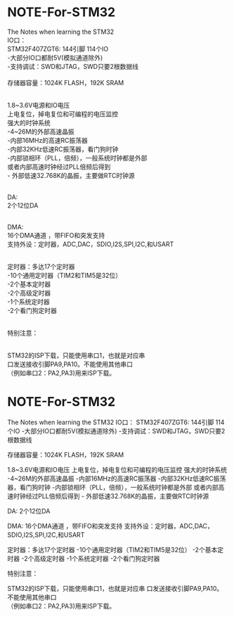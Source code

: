 # NOTE-For-STM32
The Notes when learning the STM32
<br>IO口：
<br>STM32F407ZGT6: 144引脚  114个IO
<br>-大部分IO口都耐5V(模拟通道除外)
<br>-支持调试：SWD和JTAG，SWD只要2根数据线
<br>
<br>存储器容量：1024K FLASH，192K SRAM

<br>1.8~3.6V电源和IO电压
<br> 上电复位，掉电复位和可编程的电压监控
<br> 强大的时钟系统
<br>       -4~26M的外部高速晶振
<br>       -内部16MHz的高速RC振荡器
<br>       -内部32KHz低速RC振荡器，看门狗时钟
<br>       -内部锁相环（PLL，倍频），一般系统时钟都是外部
<br>         或者内部高速时钟经过PLL倍频后得到
<br>       - 外部低速32.768K的晶振，主要做RTC时钟源

<br>DA:
<br>   2个12位DA

<br>DMA:
<br>   16个DMA通道 ，带FIFO和突发支持
<br>   支持外设：定时器，ADC,DAC，SDIO,I2S,SPI,I2C,和USART

<br>定时器：多达17个定时器
<br> -10个通用定时器（TIM2和TIM5是32位）
<br> -2个基本定时器
<br> -2个高级定时器
<br> -1个系统定时器
<br> -2个看门狗定时器

<br>特别注意：

<br>   STM32的ISP下载，只能使用串口1，也就是对应串
<br>   口发送接收引脚PA9,PA10。不能使用其他串口  
（例如串口2：PA2,PA3)用来ISP下载。

 
# NOTE-For-STM32
The Notes when learning the STM32
IO口：
STM32F407ZGT6: 144引脚  114个IO
-大部分IO口都耐5V(模拟通道除外)
-支持调试：SWD和JTAG，SWD只要2根数据线

存储器容量：1024K FLASH，192K SRAM

1.8~3.6V电源和IO电压
 上电复位，掉电复位和可编程的电压监控
 强大的时钟系统
       -4~26M的外部高速晶振
      -内部16MHz的高速RC振荡器
     -内部32KHz低速RC振荡器，看门狗时钟
      -内部锁相环（PLL，倍频），一般系统时钟都是外部
        或者内部高速时钟经过PLL倍频后得到
      - 外部低速32.768K的晶振，主要做RTC时钟源

DA:
   2个12位DA

DMA:
   16个DMA通道 ，带FIFO和突发支持
  支持外设：定时器，ADC,DAC，SDIO,I2S,SPI,I2C,和USART

定时器：多达17个定时器
 -10个通用定时器（TIM2和TIM5是32位）
 -2个基本定时器
 -2个高级定时器
 -1个系统定时器
 -2个看门狗定时器

特别注意：

   STM32的ISP下载，只能使用串口1，也就是对应串
  口发送接收引脚PA9,PA10。不能使用其他串口  
（例如串口2：PA2,PA3)用来ISP下载。
